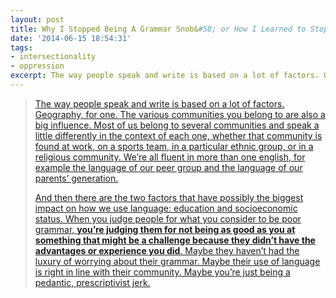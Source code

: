 ```yaml
---
layout: post
title: Why I Stopped Being A Grammar Snob&#58; or How I Learned to Stop Worrying and Love the englishes
date: '2014-06-15 18:54:31'
tags:
- intersectionality
- oppression
excerpt: The way people speak and write is based on a lot of factors. Geography, for one. The various communities you belong to are also a big influence. We’re all fluent in more than one english, for example the language of our peer group and the language of our parents’ generation.
---
```



> [The way people speak and write is based on a lot of factors. Geography, for one. The various communities you belong to are also a big influence. Most of us belong to several communities and speak a little differently in the context of each one, whether that community is found at work, on a sports team, in a particular ethnic group, or in a religious community. We’re all fluent in more than one english, for example the language of our peer group and the language of our parents’ generation.](https://medium.com/@mrooolf/why-i-stopped-being-a-grammar-snob-aac6634d79af)
> 
> [And then there are the two factors that have possibly the biggest impact on how we use language: education and socioeconomic status. When you judge people for what you consider to be poor grammar, **you’re judging them for not being as good as you at something that might be a challenge because they didn’t have the advantages or experience you did**. Maybe they haven’t had the luxury of worrying about their grammar. Maybe their use of language is right in line with their community. Maybe you’re just being a pedantic, prescriptivist jerk.](https://medium.com/@mrooolf/why-i-stopped-being-a-grammar-snob-aac6634d79af)



